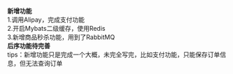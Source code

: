 **新增功能**<br>
1.调用Alipay，完成支付功能<br>
2.开启Mybats二级缓存，使用Redis<br>
3.新增商品秒杀功能，用到了RabbitMQ<br>
**后序功能待完善**<br>
tips：新增功能只是完成一个大概，未完全写完，比如支付功能，只能保存订单信息，但无法查询订单


    